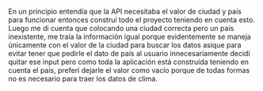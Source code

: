En un principio entendía que la API necesitaba el valor de ciudad y país para funcionar entonces construí todo el proyecto teniendo en cuenta esto. Luego me di cuenta que colocando una ciudad correcta pero un país inexistente, me traía la información igual porque evidentemente se maneja únicamente con el valor de la ciudad para buscar los datos asique para evitar tener que pedirle el dato de país al usuario innecesariamente decidí quitar ese input pero como toda la aplicación está construída teniendo en cuenta el país, preferí dejarle el valor como vacío porque de todas formas no es necesario para traer los datos de clima.